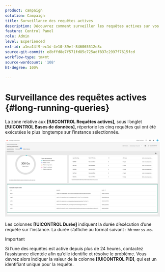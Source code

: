 ```yaml
---
product: campaign
solution: Campaign
title: Surveillance des requêtes actives
description: Découvrez comment surveiller les requêtes actives sur vos instances Campaign dans le panneau de contrôle.
feature: Control Panel
role: Admin
level: Experienced
exl-id: a1ea14f9-ec1d-4e10-89ef-846065512e8c
source-git-commit: e8bffd8e7f571fd85c725adf837c2997f7615fcd
workflow-type: tm+mt
source-wordcount: '108'
ht-degree: 100%

---
```


# Surveillance des requêtes actives {#long-running-queries}

La zone relative aux **[!UICONTROL Requêtes actives]**, sous l’onglet **[!UICONTROL Bases de données]**, répertorie les cinq requêtes qui ont été exécutées le plus longtemps sur l’instance sélectionnée.

![](assets/active-queries.png)

Les colonnes **[!UICONTROL Durée]** indiquent la durée d’exécution d’une requête sur l’instance. La durée s’affiche au format suivant : `hh:mm:ss.ms`.

>[!IMPORTANT]
>
>Si l’une des requêtes est active depuis plus de 24 heures, contactez l’assistance clientèle afin qu’elle identifie et résolve le problème. Vous devrez alors indiquer la valeur de la colonne **[!UICONTROL PID]**, qui est un identifiant unique pour la requête.
